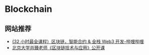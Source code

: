 # Blockchain

## 网站推荐
 - [(32 小时最全课程）区块链，智能合约 & 全栈 Web3 开发-哔哩哔哩](https://b23.tv/DevZovT)
 - [北京大学肖臻老师《区块链技术与应用》公开课](https://www.bilibili.com/video/BV1Vt411X7JF/)